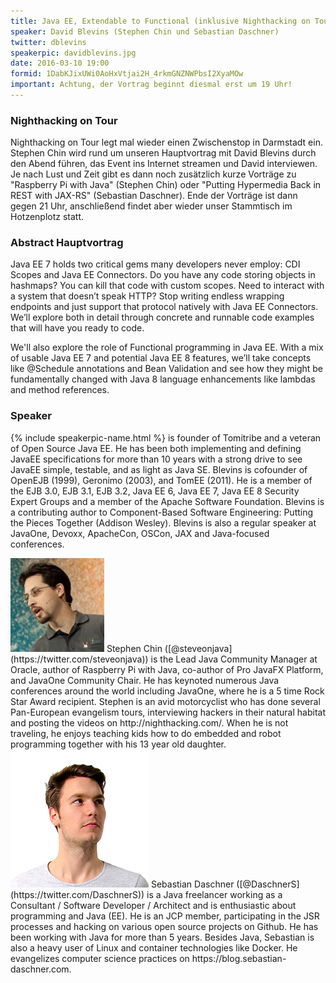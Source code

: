 ```yaml
---
title: Java EE, Extendable to Functional (inklusive Nighthacking on Tour)
speaker: David Blevins (Stephen Chin und Sebastian Daschner)
twitter: dblevins
speakerpic: davidblevins.jpg
date: 2016-03-10 19:00
formid: 1DabKJixUWi0AoHxVtjai2H_4rkmGNZNWPbsI2XyaMOw
important: Achtung, der Vortrag beginnt diesmal erst um 19 Uhr!
---
```


### Nighthacking on Tour

Nighthacking on Tour legt mal wieder einen Zwischenstop in Darmstadt ein. Stephen Chin wird rund um unseren Hauptvortrag mit David Blevins durch den Abend führen, das Event ins Internet streamen und David interviewen. Je nach Lust und Zeit gibt es dann noch zusätzlich kurze Vorträge zu "Raspberry Pi with Java" (Stephen Chin) oder "Putting Hypermedia Back in REST with JAX-RS" (Sebastian Daschner). Ende der Vorträge ist dann gegen 21 Uhr, anschließend findet aber wieder unser Stammtisch im Hotzenplotz statt.

### Abstract Hauptvortrag

Java EE 7 holds two critical gems many developers never employ: CDI Scopes and Java EE Connectors. Do you have any code storing objects in hashmaps? You can kill that code with custom scopes. Need to interact with a system that doesn’t speak HTTP? Stop writing endless wrapping endpoints and just support that protocol natively with Java EE Connectors. We’ll explore both in detail through concrete and runnable code examples that will have you ready to code.

​We'll also explore the role of Functional programming in Java EE. With a mix of usable Java EE 7 and potential Java EE 8 features, we’ll take concepts like @Schedule annotations and Bean Validation and see how they might be fundamentally changed with Java 8 language enhancements like lambdas and method references.

### Speaker

{% include speakerpic-name.html %} is founder of Tomitribe and a veteran of Open Source Java EE. He has been both implementing and defining JavaEE specifications for more than 10 years with a strong drive to see JavaEE simple, testable, and as light as Java SE. Blevins is cofounder of OpenEJB (1999), Geronimo (2003), and TomEE (2011). He is a member of the EJB 3.0, EJB 3.1, EJB 3.2, Java EE 6, Java EE 7, Java EE 8 Security Expert Groups and a member of the Apache Software Foundation. Blevins is a contributing author to Component-Based Software Engineering: Putting the Pieces Together (Addison Wesley). Blevins is also a regular speaker at JavaOne, Devoxx, ApacheCon, OSCon, JAX and Java-focused conferences.

<img src="/images/speaker/stevenchin.jpg" class="speakerpic"/>
Stephen Chin ([@steveonjava](https://twitter.com/steveonjava)) is the Lead Java Community Manager at Oracle, author of Raspberry Pi with Java, co-author of Pro JavaFX Platform, and JavaOne Community Chair. He has keynoted numerous Java conferences around the world including JavaOne, where he is a 5 time Rock Star Award recipient. Stephen is an avid motorcyclist who has done several Pan-European evangelism tours, interviewing hackers in their natural habitat and posting the videos on http://nighthacking.com/. When he is not traveling, he enjoys teaching kids how to do embedded and robot programming together with his 13 year old daughter.

<img src="/images/speaker/sebastiandaschner.png" class="speakerpic"/>
Sebastian Daschner ([@DaschnerS](https://twitter.com/DaschnerS)) is a Java freelancer working as a Consultant / Software Developer / Architect and is enthusiastic about programming and Java (EE). He is an JCP member, participating in the JSR processes and hacking on various open source projects on Github. He has been working with Java for more than 5 years. Besides Java, Sebastian is also a heavy user of Linux and container technologies like Docker. He evangelizes computer science practices on https://blog.sebastian-daschner.com.